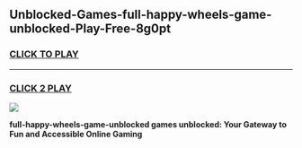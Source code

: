 
## Unblocked-Games-full-happy-wheels-game-unblocked-Play-Free-8g0pt
<h3>
<a href="https://premium76.site?title=full-happy-wheels-game-unblocked&ref=23A">CLICK TO PLAY</a></h3>
<hr>

<h3>
<a href="https://premium76.site?title=full-happy-wheels-game-unblocked&ref=23A">CLICK 2 PLAY</a>
  
</h3>

<a href="https://premium76.site?title=full-happy-wheels-game-unblocked&ref=23A"><img src="https://clearcache.store/games.png"></a>


**full-happy-wheels-game-unblocked games unblocked: Your Gateway to Fun and Accessible Online Gaming**
